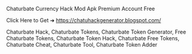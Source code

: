 Chaturbate Currency Hack Mod Apk Premium Account Free

Click Here to Get ➜ 	https://chatuhackgenerator.blogspot.com/	

Chaturbate Hack, Chaturbate Tokens, Chaturbate Token Generator, Free Chaturbate Tokens, Chaturbate Token Hack, Chaturbate Free Tokens, Chaturbate Cheat, Chaturbate Tool, Chaturbate Token Adder
